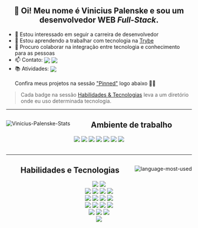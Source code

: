 <div align="center">
  <p>
  <h2>👋 Oi! Meu nome é Vinicius Palenske e sou um desenvolvedor WEB <em>Full-Stack</em>.</h2>
  <ul align="left">
    <li>👀 Estou interessado em seguir a carreira de desenvolvedor</li>
    <li>🌱 Estou aprendendo a trabalhar com tecnologia na <a href="https://www.betrybe.com/">Trybe</a></li>
    <li>💞️ Procuro colaborar na integração entre tecnologia e conhecimento para as pessoas</li>
    <li>📫 Contato:
      <span>
        <a href="https://www.linkedin.com/in/vini-palenske/" target="_blank">
          <img align="center"
            src="https://img.shields.io/badge/LinkedIn-0077B5?style=flat&logo=linkedin&logoColor=white" /></a>
        <a href="https://mail.google.com/mail/?view=cm&fs=1&to=viniciuspalenske@gmail.com" target="_blank">
          <img align="center"
            src="https://img.shields.io/badge/Gmail-D14836?style=flat&logo=gmail&logoColor=white" /></a>
      </span>
    </li>
    <li>📚 Atividades: <a href="https://github.com/palenske/Trybe" target="_blank"><img align="center"
          src="https://img.shields.io/badge/be-Trybe-2fc18c" /></a></li>
    <br>
    Confira meus projetos na sessão <a href="#user-74431720-pinned-items-reorder-form">"Pinned"</a> logo abaixo 📌⏬
  </ul>
  </p>
</div>

> Cada badge na sessão <a href="#skills">Habilidades & Tecnologias</a> leva a um diretório onde eu uso determinada tecnologia.

<hr>
<div align="center">
  <a href="#">
    <img align="left"
      src="https://github-readme-stats.vercel.app/api?username=palenske&theme=onedark&show_icons=true&hide=stars&custom_title=Minhas%20estatísticas%20no%20GitHub%20"
      alt="Vinicius-Palenske-Stats" /></a>
  <div align="right">
    <div align="center">
      <h2>Ambiente de trabalho</h2>
      <a href="#"><img href="#"
          src="https://img.shields.io/badge/Ubuntu-E95420?style=for-the-badge&logo=ubuntu&logoColor=white" /></a>
      <a href="#"><img
          src="https://img.shields.io/badge/oh_my_zsh-1A2C34?style=for-the-badge&logo=ohmyzsh&logoColor=white" /></a>
      <a href="#"><img
          src="https://img.shields.io/badge/Zoom-2D8CFF?style=for-the-badge&logo=zoom&logoColor=white" /></a>
      <a href="#"><img
          src="https://img.shields.io/badge/Visual_Studio_Code-0078D4?style=for-the-badge&logo=visual%20studio%20code&logoColor=white" /></a>
      <a href="#"><img
          src="https://img.shields.io/badge/Slack-4A154B?style=for-the-badge&logo=slack&logoColor=white" /></a>
      <a href="#"><img
          src="https://img.shields.io/badge/Google_chrome-black?style=for-the-badge&logo=Google-chrome&logoColor=white" /></a>
      <a href="#"><img
          src="https://img.shields.io/badge/Trello-0052CC?style=for-the-badge&logo=trello&logoColor=white" /></a>
    </div>
  </div>
</div>
<br>
<hr>
<div align="center">
  <a href="#">
    <img align="right"
      src="https://github-readme-stats.vercel.app/api/top-langs/?username=palenske&theme=onedark&custom_title=Linguagens%20mais%20usadas&show_icons=true&locale=en"
      alt="language-most-used" /></a>
  <div align="left">
    <div align="center">
      <h2 id="skills">Habilidades e Tecnologias</h2>
      <div>
        <a href="https://pt.wikipedia.org/wiki/Bash"><img
            src="https://img.shields.io/badge/Bash-4D4D4D?style=for-the-badge&logo=gnu-bash&logoColor=white"></a>
        <a href="#"><img
            src="https://img.shields.io/badge/Git-F34F29?style=for-the-badge&logo=git&logoColor=white"></a>
      </div>
      <div>
        <a href="https://github.com/palenske/Trybe/blob/main/trybe-projects/2-front-end/pixels-art/index.html"><img
            src="https://img.shields.io/badge/HTML5-E34F26?style=for-the-badge&logo=html5&logoColor=white" /></a>
        <a href="https://github.com/palenske/Trybe/blob/main/trybe-projects/2-front-end/starwars-planets-search/src/App.css"><img
            src="https://img.shields.io/badge/CSS3-1572B6?style=for-the-badge&logo=css3&logoColor=white" /></a>
        <a href="https://github.com/palenske/Trybe/tree/main/trybe-projects/1-fundaments/zoo-functions/test"><img
            src="https://img.shields.io/badge/JavaScript-323330?style=for-the-badge&logo=javascript&logoColor=F7DF1E" /></a>
        <a href="https://github.com/palenske/Trybe/blob/main/trybe-projects/2-front-end/starwars-planets-search/src"><img
            src="https://img.shields.io/badge/React-61DAFB?style=for-the-badge&logo=react&logoColor=white" /></a>
        <div />
        <div>
          <a href="https://github.com/palenske/Trybe/blob/main/trybe-projects/2-front-end/trybewallet/src"><img
              src="https://img.shields.io/badge/Redux-593D88?style=for-the-badge&logo=redux&logoColor=white" /></a>
          <a href="https://github.com/palenske/Recipes-App/blob/main-group-17/src"><img
              src="https://img.shields.io/badge/React_Router-CA4245?style=for-the-badge&logo=react-router&logoColor=white" /></a>
          <a href="https://jestjs.io/pt-BR/"><img
              src="https://img.shields.io/badge/Jest-C21325?style=for-the-badge&logo=jest&logoColor=white" /></a>
          <a href="https://github.com/palenske/Trybe/tree/main/trybe-projects/2-front-end/react-testing-library/src/tests"><img
              src="https://img.shields.io/badge/RTL-1A2C34?style=for-the-badge&amp;logo=testing-library&amp;logoColor=E33332"></a>
        </div>
        <div>
          <a href="https://github.com/palenske/Trybe/tree/main/trybe-projects/3-back-end/mysql-one-for-all"><img
              src="https://img.shields.io/badge/MySQL-4479A1?style=for-the-badge&logo=mysql&logoColor=white" /></a>
          <a href="https://github.com/palenske/Trybe/tree/main/trybe-projects/3-back-end/mongodb-aggregations/challenges"><img
              src="https://img.shields.io/badge/MongoDB-4EA94B?style=for-the-badge&logo=mongodb&logoColor=white" /></a>
          <a href="https://github.com/palenske/Cookmaster/tree/main/src/integration-tests"><img
              src="https://img.shields.io/badge/Mocha-8D6748?style=for-the-badge&logo=mocha&logoColor=white" /></a>
          <a href="#"><img
              src="https://img.shields.io/badge/Sequelize-white?style=for-the-badge&logo=sequelize&logoColor=52B0E7" /></a>
        </div>
        <div>
          <a href="#"><img
              src="https://img.shields.io/badge/Node.js-339933?style=for-the-badge&logo=nodedotjs&logoColor=white" /></a>
          <a href="#"><img
              src="https://img.shields.io/badge/Express.js-000000?style=for-the-badge&logo=express&logoColor=white" /></a>
          <a href="#"><img
              src="https://img.shields.io/badge/Heroku-430098?style=for-the-badge&logo=heroku&logoColor=white" /></a>
        </div>
        <div>
          <a href="#"><img
              src="https://img.shields.io/badge/Python-3776AB?style=for-the-badge&logo=python&logoColor=yellow" /></a>
        </div>
      </div>
    </div>
  </div>
